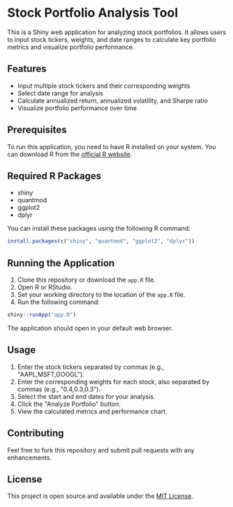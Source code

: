 # Stock Portfolio Analysis Tool

This is a Shiny web application for analyzing stock portfolios. It allows users to input stock tickers, weights, and date ranges to calculate key portfolio metrics and visualize portfolio performance.

## Features

- Input multiple stock tickers and their corresponding weights
- Select date range for analysis
- Calculate annualized return, annualized volatility, and Sharpe ratio
- Visualize portfolio performance over time

## Prerequisites

To run this application, you need to have R installed on your system. You can download R from the [official R website](https://www.r-project.org/).

## Required R Packages

- shiny
- quantmod
- ggplot2
- dplyr

You can install these packages using the following R command:

```r
install.packages(c("shiny", "quantmod", "ggplot2", "dplyr"))
```

## Running the Application

1. Clone this repository or download the `app.R` file.
2. Open R or RStudio.
3. Set your working directory to the location of the `app.R` file.
4. Run the following command:

```r
shiny::runApp("app.R")
```

The application should open in your default web browser.

## Usage

1. Enter the stock tickers separated by commas (e.g., "AAPL,MSFT,GOOGL").
2. Enter the corresponding weights for each stock, also separated by commas (e.g., "0.4,0.3,0.3").
3. Select the start and end dates for your analysis.
4. Click the "Analyze Portfolio" button.
5. View the calculated metrics and performance chart.

## Contributing

Feel free to fork this repository and submit pull requests with any enhancements.

## License

This project is open source and available under the [MIT License](LICENSE).
